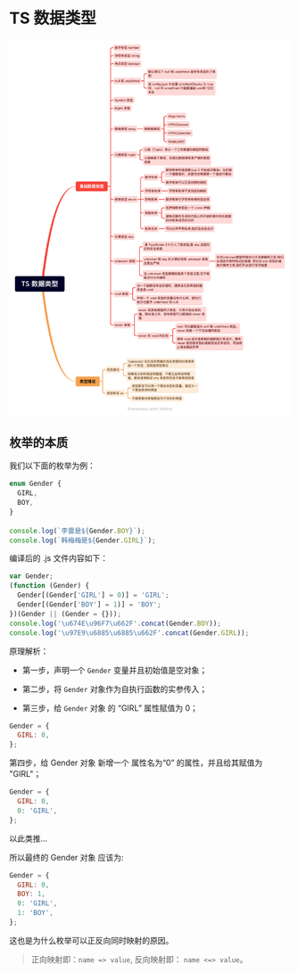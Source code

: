 # TS 数据类型

![TS 数据类型](./images/data-type.png)

## 枚举的本质

我们以下面的枚举为例：

```ts
enum Gender {
  GIRL,
  BOY,
}

console.log(`李雷是${Gender.BOY}`);
console.log(`韩梅梅是${Gender.GIRL}`);
```

编译后的 .js 文件内容如下：

```js
var Gender;
(function (Gender) {
  Gender[(Gender['GIRL'] = 0)] = 'GIRL';
  Gender[(Gender['BOY'] = 1)] = 'BOY';
})(Gender || (Gender = {}));
console.log('\u674E\u96F7\u662F'.concat(Gender.BOY));
console.log('\u97E9\u6885\u6885\u662F'.concat(Gender.GIRL));
```

原理解析：

- 第一步，声明一个 `Gender` 变量并且初始值是空对象；

- 第二步，将 `Gender` 对象作为自执行函数的实参传入；

- 第三步，给 `Gender` 对象 的 “GIRL” 属性赋值为 0；

```js
Gender = {
  GIRL: 0,
};
```

第四步，给 Gender 对象 新增一个 属性名为“0” 的属性，并且给其赋值为 "GIRL"；

```js
Gender = {
  GIRL: 0,
  0: 'GIRL',
};
```

以此类推...

所以最终的 Gender 对象 应该为:

```js
Gender = {
  GIRL: 0,
  BOY: 1,
  0: 'GIRL',
  1: 'BOY',
};
```

这也是为什么枚举可以正反向同时映射的原因。

> 正向映射即：`name => value`, 反向映射即： `name <=> value`。
